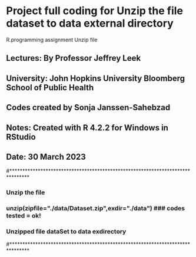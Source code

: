 # Project full coding for Unzip the file dataset to data external directory
 R.programming assignment Unzip file
##   Lectures: By Professor Jeffrey Leek
##   University: John Hopkins University Bloomberg School of Public Health
##   Codes created by Sonja Janssen-Sahebzad
##   Notes: Created with R 4.2.2 for Windows in RStudio
##   Date:  30 March 2023

#*******************************************************************************
### Unzip the file
### unzip(zipfile="./data/Dataset.zip",exdir="./data")                           ### codes tested = ok!
### Unzipped file dataSet to data exdirectory
#*******************************************************************************

